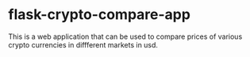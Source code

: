 # flask-crypto-compare-app
This is a web application that can be used to compare prices of various crypto currencies in diffferent markets in usd.

